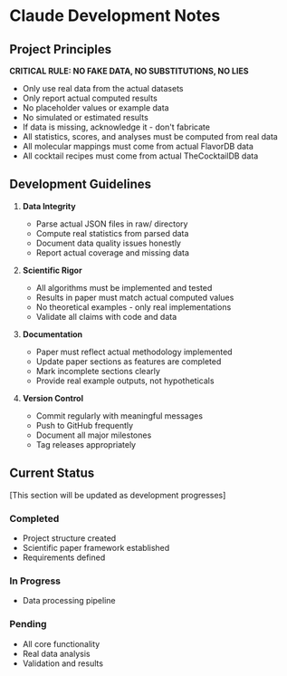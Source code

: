 # Claude Development Notes

## Project Principles

**CRITICAL RULE: NO FAKE DATA, NO SUBSTITUTIONS, NO LIES**
- Only use real data from the actual datasets
- Only report actual computed results
- No placeholder values or example data
- No simulated or estimated results
- If data is missing, acknowledge it - don't fabricate
- All statistics, scores, and analyses must be computed from real data
- All molecular mappings must come from actual FlavorDB data
- All cocktail recipes must come from actual TheCocktailDB data

## Development Guidelines

1. **Data Integrity**
   - Parse actual JSON files in raw/ directory
   - Compute real statistics from parsed data
   - Document data quality issues honestly
   - Report actual coverage and missing data

2. **Scientific Rigor**
   - All algorithms must be implemented and tested
   - Results in paper must match actual computed values
   - No theoretical examples - only real implementations
   - Validate all claims with code and data

3. **Documentation**
   - Paper must reflect actual methodology implemented
   - Update paper sections as features are completed
   - Mark incomplete sections clearly
   - Provide real example outputs, not hypotheticals

4. **Version Control**
   - Commit regularly with meaningful messages
   - Push to GitHub frequently
   - Document all major milestones
   - Tag releases appropriately

## Current Status

[This section will be updated as development progresses]

### Completed
- Project structure created
- Scientific paper framework established
- Requirements defined

### In Progress
- Data processing pipeline

### Pending
- All core functionality
- Real data analysis
- Validation and results
